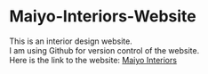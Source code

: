 # Maiyo-Interiors-Website
This is an interior design website.<br/>
I am using Github for version control of the website.</br>
Here is the link to the website: <a href = "https://ene221-0094-2017.netlify.app/products.html"> Maiyo Interiors</a>
